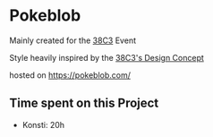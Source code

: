 # Pokeblob

Mainly created for the [38C3](https://events.ccc.de/congress/2024/infos/index.html) Event

Style heavily inspired by the [38C3's Design Concept
](https://events.ccc.de/congress/2024/infos/styleguide.html)

hosted on https://pokeblob.com/

## Time spent on this Project
- Konsti: 20h

